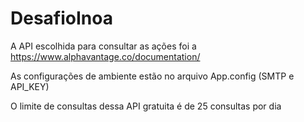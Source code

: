 # DesafioInoa

A API escolhida para consultar as ações foi a https://www.alphavantage.co/documentation/

As configurações de ambiente estão no arquivo App.config (SMTP e API_KEY)

O limite de consultas dessa API gratuita é de 25 consultas por dia
